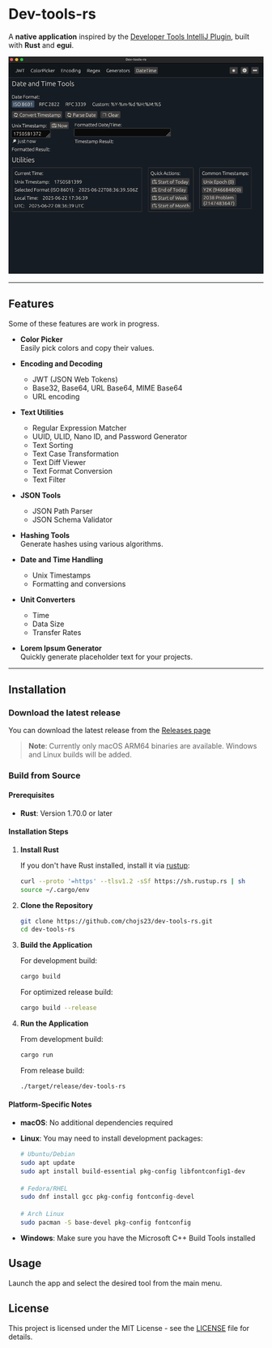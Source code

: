 # Dev-tools-rs

A **native application** inspired by the [Developer Tools IntelliJ Plugin](https://plugins.jetbrains.com/plugin/21904-developer-tools), built with **Rust** and **egui**.

![til](./blob/master/preview.png)

---

## Features

Some of these features are work in progress.

- **Color Picker**  
  Easily pick colors and copy their values.

- **Encoding and Decoding**

  - JWT (JSON Web Tokens)
  - Base32, Base64, URL Base64, MIME Base64
  - URL encoding

- **Text Utilities**

  - Regular Expression Matcher
  - UUID, ULID, Nano ID, and Password Generator
  - Text Sorting
  - Text Case Transformation
  - Text Diff Viewer
  - Text Format Conversion
  - Text Filter

- **JSON Tools**

  - JSON Path Parser
  - JSON Schema Validator

- **Hashing Tools**  
  Generate hashes using various algorithms.

- **Date and Time Handling**

  - Unix Timestamps
  - Formatting and conversions

- **Unit Converters**

  - Time
  - Data Size
  - Transfer Rates

- **Lorem Ipsum Generator**  
  Quickly generate placeholder text for your projects.

---

## Installation

### Download the latest release

You can download the latest release from the [Releases page](https://github.com/chojs23/dev-tools-rs/releases)

> **Note**: Currently only macOS ARM64 binaries are available. Windows and Linux builds will be added.

### Build from Source

#### Prerequisites

- **Rust**: Version 1.70.0 or later

#### Installation Steps

1. **Install Rust**

   If you don't have Rust installed, install it via [rustup](https://rustup.rs/):

   ```bash
   curl --proto '=https' --tlsv1.2 -sSf https://sh.rustup.rs | sh
   source ~/.cargo/env
   ```

2. **Clone the Repository**

   ```bash
   git clone https://github.com/chojs23/dev-tools-rs.git
   cd dev-tools-rs
   ```

3. **Build the Application**

   For development build:

   ```bash
   cargo build
   ```

   For optimized release build:

   ```bash
   cargo build --release
   ```

4. **Run the Application**

   From development build:

   ```bash
   cargo run
   ```

   From release build:

   ```bash
   ./target/release/dev-tools-rs
   ```

#### Platform-Specific Notes

- **macOS**: No additional dependencies required
- **Linux**: You may need to install development packages:

  ```bash
  # Ubuntu/Debian
  sudo apt update
  sudo apt install build-essential pkg-config libfontconfig1-dev

  # Fedora/RHEL
  sudo dnf install gcc pkg-config fontconfig-devel

  # Arch Linux
  sudo pacman -S base-devel pkg-config fontconfig
  ```

- **Windows**: Make sure you have the Microsoft C++ Build Tools installed

## Usage

Launch the app and select the desired tool from the main menu.

## License

This project is licensed under the MIT License - see the [LICENSE](LICENSE) file for details.
